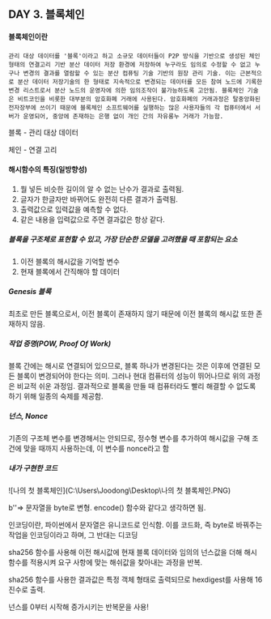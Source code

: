 ## DAY 3. 블록체인

#### 블록체인이란

```
관리 대상 데이터를 '블록'이라고 하고 소규모 데이터들이 P2P 방식을 기반으로 생성된 체인 형태의 연결고리 기반 분산 데이터 저장 환경에 저장하여 누구라도 임의로 수정할 수 없고 누구나 변경의 결과를 열람할 수 있는 분산 컴퓨팅 기술 기반의 원장 관리 기술. 이는 근본적으로 분산 데이터 저장기술의 한 형태로 지속적으로 변경되는 데이터를 모든 참여 노드에 기록한 변경 리스트로서 분산 노드의 운영자에 의한 임의조작이 불가능하도록 고안됨. 블록체인 기술은 비트코인을 비롯한 대부분의 암호화폐 거래에 사용된다. 암호화폐의 거래과정은 탈중앙화된 전자장부에 쓰이기 때문에 블록체인 소프트웨어를 실행하는 많은 사용자들의 각 컴퓨터에서 서버가 운영되어, 중앙에 존재하는 은행 없이 개인 간의 자유롱누 거래가 가능함.
```

블록 - 관리 대상 데이터

체인 - 연결 고리



#### 해시함수의 특징(일방향성)

1. 뭘 넣든 비슷한 길이의 알 수 없는 난수가 결과로 출력됨.
2. 글자가 한글자만 바뀌어도 완전히 다른 결과가 출력됨.
3. 출력값으로 입력값을 예측할 수 없다.
4. 같은 내용을 입력값으로 주면 결과값은 항상 같다.



##### 블록을 구조체로 표현할 수 있고, 가장 단순한 모델을 고려했을 때 포함되는 요소

1. 이전 블록의 해시값을 기억할 변수
2. 현재 블록에서 간직해야 할 데이터



##### Genesis 블록

최초로 만든 블록으로서, 이전 블록이 존재하지 않기 때문에 이전 블록의 해시값 또한 존재하지 않음.



##### 작업 증명(POW, Proof Of Work)

블록 간에는 해시로 연결되어 있으므로, 블록 하나가 변경된다는 것은 이후에 연결된 모든 블록이 변경되어야 한다는 의미. 그러나 현대 컴퓨터의 성능이 뛰어나므로 위의 과정은 비교적 쉬운 과정임. 결과적으로 블록을 만들 때 컴퓨터라도 빨리 해결할 수 없도록 하기 위해 일종의 숙제를 제공함.



##### 넌스, Nonce

기존의 구조체 변수를 변경해서는 안되므로, 정수형 변수를 추가하여 해시값을 구해 조건에 맞을 때까지 사용하는데, 이 변수를 nonce라고 함



##### 내가 구현한 코드

![나의 첫 블록체인](C:\Users\Joodong\Desktop\나의 첫 블록체인.PNG)

b''=> 문자열을 byte로 변형. encode() 함수와 같다고 생각하면 됨.

인코딩이란, 파이썬에서 문자열은 유니코드로 인식함. 이를 코드화, 즉 byte로 바꿔주는 작업을 인코딩이라고 하며, 그 반대는 디코딩

sha256 함수를 사용해 이전 해시값에 현재 블록 데이터와 임의의 넌스값을 더해 해시 함수를 적용시켜 요구 사항에 맞는 해쉬값을 찾아내는 과정을 반복.

sha256 함수를 사용한 결과값은 특정 객체 형태로 출력되므로 hexdigest를 사용해 16진수로 출력.

넌스를 0부터 시작해 증가시키는 반복문을 사용!